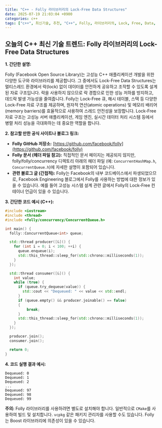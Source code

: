 ```yaml
---
title: "C++ - Folly 라이브러리의 Lock-Free Data Structures"
date: 2025-07-19 21:03:04 +0900
categories: c++
tags: ["c++", 최신기술, 추천, "C++", Folly, 라이브러리의, Lock, Free, Data, Structures]
---
```


## 오늘의 C++ 최신 기술 트렌드: **Folly 라이브러리의 Lock-Free Data Structures**

**1. 간단한 설명:**

Folly (Facebook Open Source Library)는 고성능 C++ 애플리케이션 개발을 위한 다양한 도구와 라이브러리를 제공합니다. 그 중에서도 Lock-Free Data Structures는 멀티스레드 환경에서 락(lock) 없이 데이터를 안전하게 공유하고 조작할 수 있도록 설계된 자료 구조입니다. 락을 사용하지 않으므로 락 경합으로 인한 성능 저하를 방지하고, 데드락 발생 가능성을 줄여줍니다. Folly는 Lock-Free 큐, 해시 테이블, 스택 등 다양한 Lock-Free 자료 구조를 제공하며, 원자적 연산(atomic operations) 및 메모리 배리어(memory barriers)를 효율적으로 사용하여 스레드 안전성을 보장합니다. Lock-Free 자료 구조는 고성능 서버 애플리케이션, 게임 엔진, 실시간 데이터 처리 시스템 등에서 병렬 처리 성능을 극대화하는 데 중요한 역할을 합니다.

**2. 참고할 만한 공식 사이트나 블로그 링크:**

*   **Folly GitHub 저장소:** [https://github.com/facebook/folly](https://github.com/facebook/folly)
*   **Folly 문서 (헤더 파일 참고):** 직접적인 문서 페이지는 제공되지 않지만, folly/folly/concurrency 디렉토리 아래의 헤더 파일 (예: `ConcurrentHashMap.h`, `ConcurrentQueue.h`)에 자세한 설명이 포함되어 있습니다.
*   **관련 블로그 글 (간접적):**  Folly는 Facebook의 내부 코드베이스에서 파생되었으므로, Facebook Engineering 블로그에서 Folly를 사용하는 방법에 대한 정보가 있을 수 있습니다. 예를 들어 고성능 시스템 설계 관련 글에서 Folly의 Lock-Free 컨테이너 언급이 있을 수 있습니다.

**3. 간단한 코드 예시 (C++):**

```cpp
#include <iostream>
#include <thread>
#include <folly/concurrency/ConcurrentQueue.h>

int main() {
  folly::ConcurrentQueue<int> queue;

  std::thread producer([&]() {
    for (int i = 0; i < 100; ++i) {
      queue.enqueue(i);
      std::this_thread::sleep_for(std::chrono::milliseconds(1));
    }
  });

  std::thread consumer([&]() {
    int value;
    while (true) {
      if (queue.try_dequeue(value)) {
        std::cout << "Dequeued: " << value << std::endl;
      }
      if (queue.empty() && producer.joinable() == false)
      {
          break;
      }
      std::this_thread::sleep_for(std::chrono::milliseconds(1));
    }
  });

  producer.join();
  consumer.join();

  return 0;
}
```

**4. 코드 실행 결과 예시:**

```
Dequeued: 0
Dequeued: 1
Dequeued: 2
...
Dequeued: 97
Dequeued: 98
Dequeued: 99
```

**주의:** Folly 라이브러리를 사용하려면 별도로 설치해야 합니다. 일반적으로 `CMake`를 사용하여 빌드 및 설치합니다.  `vcpkg` 같은 패키지 관리자를 사용할 수도 있습니다. Folly는 Boost 라이브러리에 의존성이 있을 수 있습니다.

